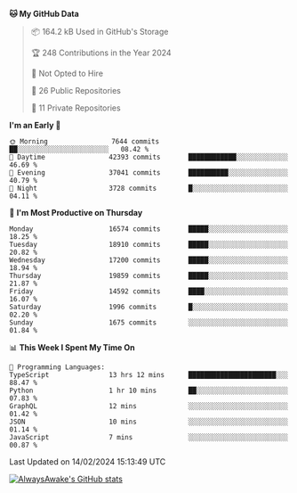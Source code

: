 <!--START_SECTION:waka-->
**🐱 My GitHub Data** 

> 📦 164.2 kB Used in GitHub's Storage 
 > 
> 🏆 248 Contributions in the Year 2024
 > 
> 🚫 Not Opted to Hire
 > 
> 📜 26 Public Repositories 
 > 
> 🔑 11 Private Repositories 
 > 
**I'm an Early 🐤** 

```text
🌞 Morning                7644 commits        ██░░░░░░░░░░░░░░░░░░░░░░░   08.42 % 
🌆 Daytime                42393 commits       ████████████░░░░░░░░░░░░░   46.69 % 
🌃 Evening                37041 commits       ██████████░░░░░░░░░░░░░░░   40.79 % 
🌙 Night                  3728 commits        █░░░░░░░░░░░░░░░░░░░░░░░░   04.11 % 
```
📅 **I'm Most Productive on Thursday** 

```text
Monday                   16574 commits       █████░░░░░░░░░░░░░░░░░░░░   18.25 % 
Tuesday                  18910 commits       █████░░░░░░░░░░░░░░░░░░░░   20.82 % 
Wednesday                17200 commits       █████░░░░░░░░░░░░░░░░░░░░   18.94 % 
Thursday                 19859 commits       █████░░░░░░░░░░░░░░░░░░░░   21.87 % 
Friday                   14592 commits       ████░░░░░░░░░░░░░░░░░░░░░   16.07 % 
Saturday                 1996 commits        █░░░░░░░░░░░░░░░░░░░░░░░░   02.20 % 
Sunday                   1675 commits        ░░░░░░░░░░░░░░░░░░░░░░░░░   01.84 % 
```


📊 **This Week I Spent My Time On** 

```text
💬 Programming Languages: 
TypeScript               13 hrs 12 mins      ██████████████████████░░░   88.47 % 
Python                   1 hr 10 mins        ██░░░░░░░░░░░░░░░░░░░░░░░   07.83 % 
GraphQL                  12 mins             ░░░░░░░░░░░░░░░░░░░░░░░░░   01.42 % 
JSON                     10 mins             ░░░░░░░░░░░░░░░░░░░░░░░░░   01.14 % 
JavaScript               7 mins              ░░░░░░░░░░░░░░░░░░░░░░░░░   00.87 % 
```


 Last Updated on 14/02/2024 15:13:49 UTC
<!--END_SECTION:waka-->

[![AlwaysAwake's GitHub stats](https://github-readme-stats.vercel.app/api?username=AlwaysAwake&show_icons=true&theme=github_dark&count_private=true)](https://github.com/AlwaysAwake/AlwaysAwake)
